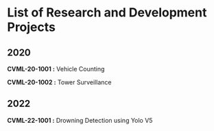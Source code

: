 
# List of Research and Development Projects

## 2020
**CVML-20-1001 :** Vehicle Counting

**CVML-20-1002 :** Tower Surveillance

## 2022
**CVML-22-1001 :** Drowning Detection using Yolo V5
